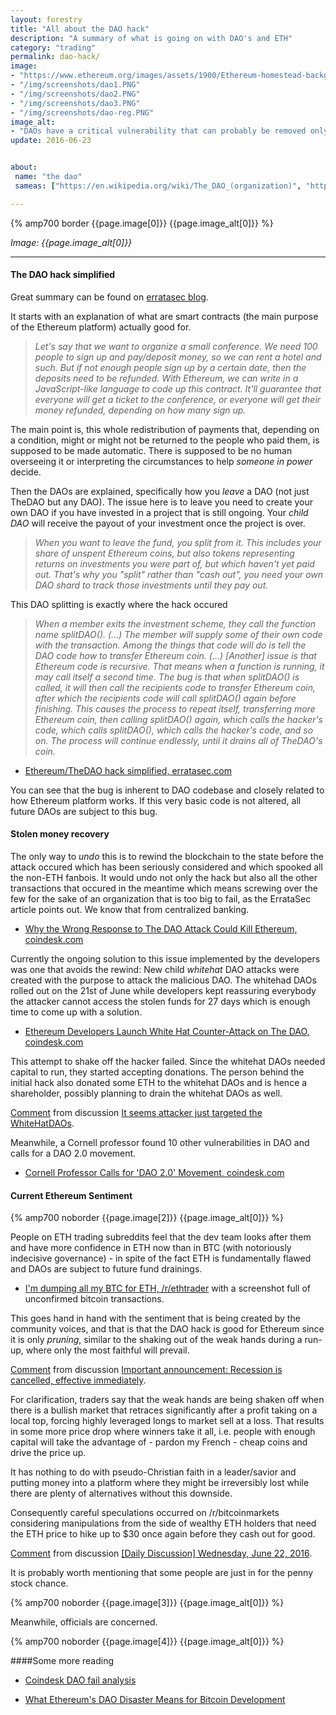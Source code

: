 ```yaml
---
layout: forestry
title: "All about the DAO hack"
description: "A summary of what is going on with DAO's and ETH"
category: "trading"
permalink: dao-hack/
image:
- "https://www.ethereum.org/images/assets/1900/Ethereum-homestead-background-3.jpg"
- "/img/screenshots/dao1.PNG"
- "/img/screenshots/dao2.PNG"
- "/img/screenshots/dao3.PNG"
- "/img/screenshots/dao-reg.PNG"
image_alt:
- "DAOs have a critical vulnerability that can probably be removed only by a hard fork."
update: 2016-06-23


about:
 name: "the dao"
 sameas: ["https://en.wikipedia.org/wiki/The_DAO_(organization)", "https://www.coindesk.com/understanding-dao-hack-journalists/"]

---
```


{% amp700 border {{page.image[0]}} {{page.image_alt[0]}} %}

_Image: {{page.image_alt[0]}}_

________________________

#### The DAO hack simplified

Great summary can be found on [erratasec blog](http://blog.erratasec.com/2016/06/etheriumdao-hack-similfied.html).

It starts with an explanation of what are smart contracts (the main purpose of the Ethereum platform) actually good for.


> *Let's say that we want to organize a small conference. We need 100 people to sign up and pay/deposit money, so we can rent a hotel and such. But if not enough people sign up by a certain date, then the deposits need to be refunded. With Ethereum, we can write in a JavaScript-like language to code up this contract. It'll guarantee that everyone will get a ticket to the conference, or everyone will get their money refunded, depending on how many sign up.*


The main point is, this whole redistribution of payments that, depending on a condition, might or might not be returned to the people who paid them, is supposed to be made automatic. There is supposed to be no human overseeing it or interpreting the circumstances to help *someone in power* decide.

Then the DAOs are explained, specifically how you *leave* a DAO (not just TheDAO but any DAO). The issue here is to leave you need to create your own DAO if you have invested in a project that is still ongoing. Your *child DAO* will receive the payout of your investment once the project is over.

> *When you want to leave the fund, you split from it. This includes your share of unspent Ethereum coins, but also tokens representing returns on investments you were part of, but which haven't yet paid out. That's why you "split" rather than "cash out", you need your own DAO shard to track those investments until they pay out.*

This DAO splitting is exactly where the hack occured

>  *When a member exits the investment scheme, they call the function name splitDAO(). (...) The member will supply some of their own code with the transaction. Among the things that code will do is tell the DAO code how to transfer Ethereum coin. (...) [Another] issue is that Ethereum code is recursive. That means when a function is running, it may call itself a second time. The bug is that when splitDAO() is called, it will then call the recipients code to transfer Ethereum coin, after which the recipients code will call splitDAO() again before finishing. This causes the process to repeat itself, transferring more Ethereum coin, then calling splitDAO() again, which calls the hacker's code, which calls splitDAO(), which calls the hacker's code, and so on. The process will continue endlessly, until it drains all of TheDAO's coin.*

* [Ethereum/TheDAO hack simplified, erratasec.com](http://blog.erratasec.com/2016/06/etheriumdao-hack-similfied.html)

You can see that the bug is inherent to DAO codebase and closely related to how Ethereum platform works. If this very basic code is not altered, all future DAOs are subject to this bug.

#### Stolen money recovery

The only way to *undo* this is to rewind the blockchain to the state before the attack occured which has been seriously considered and which spooked all the non-ETH fanbois. It would undo not only the hack but also all the other transactions that occured in the meantime which means screwing over the few for the sake of an organization that is too big to fail, as the ErrataSec article points out. We know that from centralized banking.

* [Why the Wrong Response to The DAO Attack Could Kill Ethereum, coindesk.com](http://www.coindesk.com/ethereum-response-dao-kill/)

Currently the ongoing solution to this issue implemented by the developers was one that avoids the rewind: New child *whitehat* DAO attacks were created with the purpose to attack the malicious DAO. The whitehad DAOs rolled out on the 21st of June while developers kept reassuring everybody the attacker cannot access the stolen funds for 27 days which is enough time to come up with a solution.

* [Ethereum Developers Launch White Hat Counter-Attack on The DAO, coindesk.com](http://www.coindesk.com/ethereum-developers-draining-dao/)

This attempt to shake off the hacker failed. Since the whitehat DAOs needed capital to run, they started accepting donations. The person behind the initial hack also donated some ETH to the whitehat DAOs and is hence a shareholder, possibly planning to drain the whitehat DAOs as well.

<div class="reddit-embed" data-embed-media="www.redditmedia.com" data-embed-parent="false" data-embed-live="false" data-embed-created="2016-06-22T19:18:28.549Z"><a href="https://www.reddit.com/r/ethereum/comments/4p9z93/it_seems_attacker_just_targeted_the_whitehatdaos/d4j7ldn">Comment</a> from discussion <a href="https://www.reddit.com/r/ethereum/comments/4p9z93/it_seems_attacker_just_targeted_the_whitehatdaos/">It seems attacker just targeted the WhiteHatDAOs</a>.</div><script async src="https://www.redditstatic.com/comment-embed.js"></script>

Meanwhile, a Cornell professor found 10 other vulnerabilities in DAO and calls for a DAO 2.0 movement.

* [Cornell Professor Calls for 'DAO 2.0' Movement, coindesk.com](http://www.coindesk.com/cornell-prof-discovered-dao-vulnerability-reveals-10-exploits/)


#### Current Ethereum Sentiment

{% amp700 noborder {{page.image[2]}} {{page.image_alt[0]}} %}

People on ETH trading subreddits feel that the dev team looks after them and have more confidence in ETH now than in BTC (with notoriously indecisive governance) - in spite of the fact ETH is fundamentally flawed and DAOs are subject to future fund drainings.

* [I'm dumping all my BTC for ETH, /r/ethtrader](https://www.reddit.com/r/ethtrader/comments/4p9ivx/im_dumping_all_my_btc_for_eth/) with a screenshot full of unconfirmed bitcoin transactions.

This goes hand in hand with the sentiment that is being created by the community voices, and that is that the DAO hack is good for Ethereum since it is only *pruning*, similar to the shaking out of the weak hands during a run-up, where only the most faithful will prevail.

<div class="reddit-embed" data-embed-media="www.redditmedia.com" data-embed-parent="false" data-embed-live="false" data-embed-created="2016-06-22T18:56:51.453Z"><a href="https://www.reddit.com/r/ethtrader/comments/4p9ba2/important_announcement_recession_is_cancelled/d4j3dot">Comment</a> from discussion <a href="https://www.reddit.com/r/ethtrader/comments/4p9ba2/important_announcement_recession_is_cancelled/">Important announcement: Recession is cancelled, effective immediately</a>.</div><script async src="https://www.redditstatic.com/comment-embed.js"></script>

For clarification, traders say that the weak hands are being shaken off when there is a bullish market that retraces significantly after a profit taking on a local top, forcing highly leveraged longs to market sell at a loss. That results in some more price drop where winners take it all, i.e. people with enough capital will take the advantage of - pardon my French - cheap coins and drive the price up.

It has nothing to do with pseudo-Christian faith in a leader/savior and putting money into a platform where they might be irreversibly lost while there are plenty of alternatives without this downside.

Consequently careful speculations occurred on /r/bitcoinmarkets considering manipulations from the side of wealthy ETH holders that need the ETH price to hike up to $30 once again before they cash out for good.

<div class="reddit-embed" data-embed-media="www.redditmedia.com" data-embed-parent="false" data-embed-live="false" data-embed-created="2016-06-22T19:14:01.813Z"><a href="https://www.reddit.com/r/BitcoinMarkets/comments/4p8s1p/daily_discussion_wednesday_june_22_2016/d4ja4bb">Comment</a> from discussion <a href="https://www.reddit.com/r/BitcoinMarkets/comments/4p8s1p/daily_discussion_wednesday_june_22_2016/">[Daily Discussion] Wednesday, June 22, 2016</a>.</div><script async src="https://www.redditstatic.com/comment-embed.js"></script>


It is probably worth mentioning that some people are just in for the penny stock chance.

{% amp700 noborder {{page.image[3]}} {{page.image_alt[0]}} %}


Meanwhile, officials are concerned.

{% amp700 noborder {{page.image[4]}} {{page.image_alt[0]}} %}


####Some more reading

* [Coindesk DAO fail analysis](http://www.coindesk.com/the-dao-an-analysis-of-the-fallout/)

* [What Ethereum's DAO Disaster Means for Bitcoin Development](http://www.coindesk.com/the-dao-bitcoin-development/)

